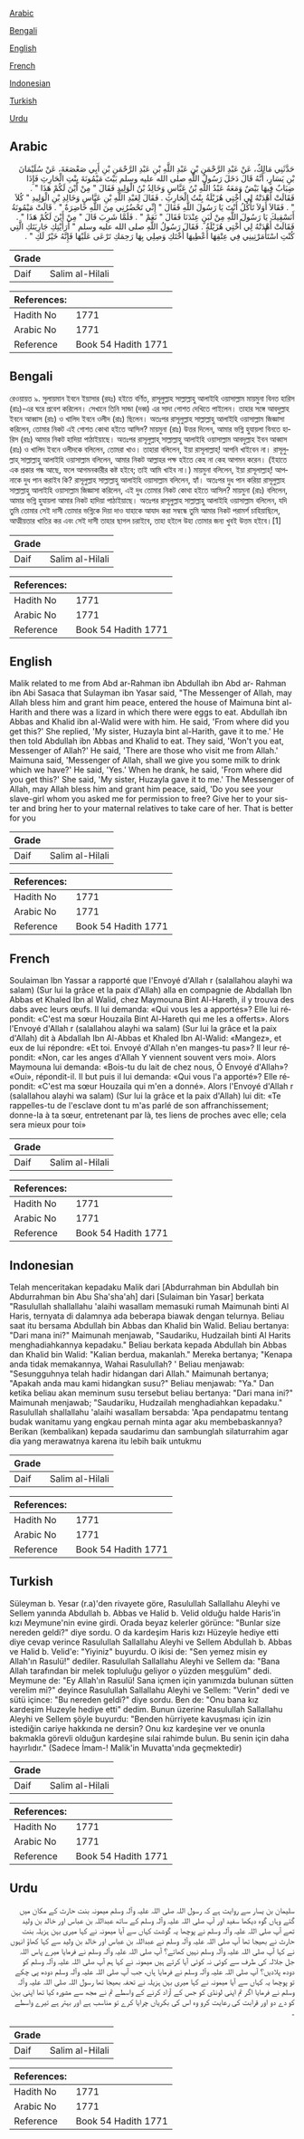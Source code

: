 [Arabic](#arabic)

[Bengali](#bengali)

[English](#english)

[French](#french)

[Indonesian](#indonesian)

[Turkish](#turkish)

[Urdu](#urdu)

## Arabic


<div dir="rtl" lang="ar" style={{fontSize:'larger',backgroundColor:'#f8f9fa',padding:20}}>
حَدَّثَنِي مَالِكٌ، عَنْ عَبْدِ الرَّحْمَنِ بْنِ عَبْدِ اللَّهِ بْنِ عَبْدِ الرَّحْمَنِ بْنِ أَبِي صَعْصَعَةَ، عَنْ سُلَيْمَانَ بْنِ يَسَارٍ، أَنَّهُ قَالَ دَخَلَ رَسُولُ اللَّهِ صلى الله عليه وسلم بَيْتَ مَيْمُونَةَ بِنْتِ الْحَارِثِ فَإِذَا ضِبَابٌ فِيهَا بَيْضٌ وَمَعَهُ عَبْدُ اللَّهِ بْنُ عَبَّاسٍ وَخَالِدُ بْنُ الْوَلِيدِ فَقَالَ ‏"‏ مِنْ أَيْنَ لَكُمْ هَذَا ‏"‏ ‏.‏ فَقَالَتْ أَهْدَتْهُ لِي أُخْتِي هُزَيْلَةُ بِنْتُ الْحَارِثِ ‏.‏ فَقَالَ لِعَبْدِ اللَّهِ بْنِ عَبَّاسٍ وَخَالِدِ بْنِ الْوَلِيدِ ‏"‏ كُلاَ ‏"‏ ‏.‏ فَقَالاَ أَوَلاَ تَأْكُلُ أَنْتَ يَا رَسُولَ اللَّهِ فَقَالَ ‏"‏ إِنِّي تَحْضُرُنِي مِنَ اللَّهِ حَاضِرَةٌ ‏"‏ ‏.‏ قَالَتْ مَيْمُونَةُ أَنَسْقِيكَ يَا رَسُولَ اللَّهِ مِنْ لَبَنٍ عِنْدَنَا فَقَالَ ‏"‏ نَعَمْ ‏"‏ ‏.‏ فَلَمَّا شَرِبَ قَالَ ‏"‏ مِنْ أَيْنَ لَكُمْ هَذَا ‏"‏ ‏.‏ فَقَالَتْ أَهْدَتْهُ لِي أُخْتِي هُزَيْلَةُ ‏.‏ فَقَالَ رَسُولُ اللَّهِ صلى الله عليه وسلم ‏"‏ أَرَأَيْتِكِ جَارِيَتَكِ الَّتِي كُنْتِ اسْتَأْمَرْتِينِي فِي عِتْقِهَا أَعْطِيهَا أُخْتَكِ وَصِلِي بِهَا رَحِمَكِ تَرْعَى عَلَيْهَا فَإِنَّهُ خَيْرٌ لَكِ ‏"‏ ‏.‏
</div>
<div style={{backgroundColor:'#f8f9fa',padding:20, marginBottom: 10}}><table> <thead> <tr> <th>Grade</th> <th></th> </tr> </thead> <tbody> <tr><td>Daif</td><td>Salim al-Hilali</td></tr></tbody></table><table> <thead> <tr> <th>References:</th> <th></th> </tr> </thead> <tbody><tr><td>Hadith No</td><td>1771</td></tr><tr><td>Arabic No</td><td>1771</td></tr><tr><td>Reference</td><td>Book 54 Hadith 1771</td></tr></tbody></table></div>

## Bengali


<div dir="ltr" lang="bn" style={{fontSize:'larger',backgroundColor:'#f8f9fa',padding:20}}>
রেওয়ায়ত ৯. সুলায়মান ইবনে ইয়াসার (রহঃ) হইতে বর্ণিত, রাসূলুল্লাহ সাল্লাল্লাহু আলাইহি ওয়াসাল্লাম মায়মুনা বিনত হারিস (রাঃ)-এর ঘরে প্রবেশ করিলেন। সেখানে তিনি সান্ডা (দব্ব) এর সাদা গোশত দেখিতে পাইলেন। তাহার সঙ্গে আবদুল্লাহ ইবনে আব্বাস (রাঃ) ও খালিদ ইবনে ওলীদ (রাঃ) ছিলেন। অতঃপর রাসূলুল্লাহ সাল্লাল্লাহু আলাইহি ওয়াসাল্লাম জিজ্ঞাসা করিলেন, তোমার নিকট এই গোশত কোথা হইতে আসিল? মায়মুনা (রাঃ) উত্তর দিলেন, আমার ভগ্নি হুযায়লা বিনতে হারিস (রাঃ) আমার নিকট হাদিয়া পাঠাইয়াছে। অতঃপর রাসূলুল্লাহ্ সাল্লাল্লাহু আলাইহি ওয়াসাল্লাম আবদুল্লাহ ইবন আব্বাস (রাঃ) ও খালিদ ইবনে ওলীদকে বলিলেন, তোমরা খাও। তাহারা বলিলেন, ইয়া রাসূলাল্লাহ্! আপনি খাইবেন না। রাসূলুল্লাহ্ সাল্লাল্লাহু আলাইহি ওয়াসাল্লাম বলিলেন, আমার নিকট আল্লাহর পক্ষ হইতে কেহ না কেহ আগমন করেন। (ইহাতে এক প্রকার গন্ধ আছে, ফলে আগমনকারীর কষ্ট হইবে; তাই আমি খাইব না।) মায়মুনা বলিলেন, ইয়া রাসূলাল্লাহ্! আপনাকে দুধ পান করাইব কি? রাসূলুল্লাহ সাল্লাল্লাহু আলাইহি ওয়াসাল্লাম বলিলেন, হ্যাঁ। অতঃপর দুধ পান করিয়া রাসূলুল্লাহ সাল্লাল্লাহু আলাইহি ওয়াসাল্লাম জিজ্ঞাসা করিলেন, এই দুধ তোমার নিকট কোথা হইতে আসিল? মায়মুনা (রাঃ) বলিলেন, আমার ভগ্নি হুযায়লা আমার নিকট হাদিয়া পাঠাইয়াছে। অতঃপর রাসূলুল্লাহ সাল্লাল্লাহু আলাইহি ওয়াসাল্লাম বলিলেন, যদি তুমি তোমার সেই দাসী তোমার ভগ্নিকে দিয়া দাও যাহাকে আযাদ করা সম্বন্ধে তুমি আমার নিকট পরামর্শ চাহিয়াছিলে, আত্মীয়তার খাতির কর এবং সেই দাসী তাহার ছাগল চরাইবে, তাহা হইলে উহা তোমার জন্য খুবই উত্তম হইবে।[1]
</div>
<div style={{backgroundColor:'#f8f9fa',padding:20, marginBottom: 10}}><table> <thead> <tr> <th>Grade</th> <th></th> </tr> </thead> <tbody> <tr><td>Daif</td><td>Salim al-Hilali</td></tr></tbody></table><table> <thead> <tr> <th>References:</th> <th></th> </tr> </thead> <tbody><tr><td>Hadith No</td><td>1771</td></tr><tr><td>Arabic No</td><td>1771</td></tr><tr><td>Reference</td><td>Book 54 Hadith 1771</td></tr></tbody></table></div>

## English


<div dir="ltr" lang="en" style={{fontSize:'larger',backgroundColor:'#f8f9fa',padding:20}}>
Malik related to me from Abd ar-Rahman ibn Abdullah ibn Abd ar- Rahman ibn Abi Sasaca that Sulayman ibn Yasar said, "The Messenger of Allah, may Allah bless him and grant him peace, entered the house of Maimuna bint al-Harith and there was a lizard in which there were eggs to eat. Abdullah ibn Abbas and Khalid ibn al-Walid were with him. He said, 'From where did you get this?' She replied, 'My sister, Huzayla bint al-Harith, gave it to me.' He then told Abdullah ibn Abbas and Khalid to eat. They said, 'Won't you eat, Messenger of Allah?' He said, 'There are those who visit me from Allah.' Maimuna said, 'Messenger of Allah, shall we give you some milk to drink which we have?' He said, 'Yes.' When he drank, he said, 'From where did you get this?' She said, 'My sister, Huzayla gave it to me.' The Messenger of Allah, may Allah bless him and grant him peace, said, 'Do you see your slave-girl whom you asked me for permission to free? Give her to your sister and bring her to your maternal relatives to take care of her. That is better for you
</div>
<div style={{backgroundColor:'#f8f9fa',padding:20, marginBottom: 10}}><table> <thead> <tr> <th>Grade</th> <th></th> </tr> </thead> <tbody> <tr><td>Daif</td><td>Salim al-Hilali</td></tr></tbody></table><table> <thead> <tr> <th>References:</th> <th></th> </tr> </thead> <tbody><tr><td>Hadith No</td><td>1771</td></tr><tr><td>Arabic No</td><td>1771</td></tr><tr><td>Reference</td><td>Book 54 Hadith 1771</td></tr></tbody></table></div>

## French


<div dir="ltr" lang="fr" style={{fontSize:'larger',backgroundColor:'#f8f9fa',padding:20}}>
Soulaiman Ibn Yassar a rapporté que l'Envoyé d'Allah r (salallahou alayhi wa salam) (Sur lui la grâce et la paix d'Allah) alla en compagnie de Abdallah Ibn Abbas et Khaled Ibn al Walid, chez Maymouna Bint Al-Hareth, il y trouva des dabs avec leurs œufs. Il lui demanda: «Qui vous les a apportés»? Elle lui répondit: «C'est ma sœur Houzaila Bint Al-Hareth qui me les a offerts». Alors l'Envoyé d'Allah r (salallahou alayhi wa salam) (Sur lui la grâce et la paix d'Allah) dit à Abdallah Ibn Al-Abbas et Khaled Ibn Al-Walid: «Mangez», et eux de lui répondre: «Et toi. Envoyé d'Allah n'en manges-tu pas»? Il leur répondit: «Non, car les anges d'Allah Y viennent souvent vers moi». Alors Maymouna lui demanda: «Bois-tu du lait de chez nous, Ô Envoyé d'Allah»? «Oui», répondit-il. Il but puis il lui demanda: «Qui vous l'a apporté»? Elle répondit: «C'est ma sœur Houzaila qui m'en a donné». Alors l'Envoyé d'Allah r (salallahou alayhi wa salam) (Sur lui la grâce et la paix d'Allah) lui dit: «Te rappelles-tu de l'esclave dont tu m'as parlé de son affranchissement; donne-la à ta sœur, entretenant par là, tes liens de proches avec elle; cela sera mieux pour toi»
</div>
<div style={{backgroundColor:'#f8f9fa',padding:20, marginBottom: 10}}><table> <thead> <tr> <th>Grade</th> <th></th> </tr> </thead> <tbody> <tr><td>Daif</td><td>Salim al-Hilali</td></tr></tbody></table><table> <thead> <tr> <th>References:</th> <th></th> </tr> </thead> <tbody><tr><td>Hadith No</td><td>1771</td></tr><tr><td>Arabic No</td><td>1771</td></tr><tr><td>Reference</td><td>Book 54 Hadith 1771</td></tr></tbody></table></div>

## Indonesian


<div dir="ltr" lang="id" style={{fontSize:'larger',backgroundColor:'#f8f9fa',padding:20}}>
Telah menceritakan kepadaku Malik dari [Abdurrahman bin Abdullah bin Abdurrahman bin Abu Sha'sha'ah] dari [Sulaiman bin Yasar] berkata "Rasulullah shallallahu 'alaihi wasallam memasuki rumah Maimunah binti Al Haris, ternyata di dalamnya ada beberapa biawak dengan telurnya. Beliau saat itu bersama Abdullah bin Abbas dan Khalid bin Walid. Beliau bertanya: "Dari mana ini?" Maimunah menjawab, "Saudariku, Hudzailah binti Al Harits menghadiahkannya kepadaku." Beliau berkata kepada Abdullah bin Abbas dan Khalid bin Walid: "Kalian berdua, makanlah." Mereka bertanya; "Kenapa anda tidak memakannya, Wahai Rasulullah? ' Beliau menjawab: "Sesungguhnya telah hadir hidangan dari Allah." Maimunah bertanya; "Apakah anda mau kami hidangkan susu?" Beliau menjawab: "Ya." Dan ketika beliau akan meminum susu tersebut beliau bertanya: "Dari mana ini?" Maimunah menjawab; "Saudariku, Hudzailah menghadiahkan kepadaku." Rasulullah shallallahu 'alaihi wasallam bersabda: 'Apa pendapatmu tentang budak wanitamu yang engkau pernah minta agar aku membebaskannya? Berikan (kembalikan) kepada saudarimu dan sambunglah silaturrahim agar dia yang merawatnya karena itu lebih baik untukmu
</div>
<div style={{backgroundColor:'#f8f9fa',padding:20, marginBottom: 10}}><table> <thead> <tr> <th>Grade</th> <th></th> </tr> </thead> <tbody> <tr><td>Daif</td><td>Salim al-Hilali</td></tr></tbody></table><table> <thead> <tr> <th>References:</th> <th></th> </tr> </thead> <tbody><tr><td>Hadith No</td><td>1771</td></tr><tr><td>Arabic No</td><td>1771</td></tr><tr><td>Reference</td><td>Book 54 Hadith 1771</td></tr></tbody></table></div>

## Turkish


<div dir="ltr" lang="tr" style={{fontSize:'larger',backgroundColor:'#f8f9fa',padding:20}}>
Süleyman b. Yesar (r.a)'den rivayete göre, Rasulullah Sallallahu Aleyhi ve Sellem yanında Abdullah b. Abbas ve Halid b. Velid olduğu halde Haris'in kızı Meymune'nin evine girdi. Orada beyaz kelerler görünce: "Bunlar size nereden geldi?" diye sordu. O da kardeşim Haris kızı Hüzeyle hediye etti diye cevap verince Rasulullah Sallallahu Aleyhi ve Sellem Abdullah b. Abbas ve Halid b. Velid'e: "Yiyiniz" buyurdu. O ikisi de: "Sen yemez misin ey Allah'ın Rasulü!" dediler. Rasulullah Sallallahu Aleyhi ve Sellem da: "Bana Allah tarafından bir melek topluluğu geliyor o yüzden meşgulüm" dedi. Meymune de: "Ey Allah'ın Rasulü! Sana içmen için yanımızda bulunan sütten verelim mi?" deyince Rasulullah Sallallahu Aleyhi ve Sellem: "Verin" dedi ve sütü içince: "Bu nereden geldi?" diye sordu. Ben de: "Onu bana kız kardeşim Huzeyle hediye etti" dedim. Bunun üzerine Rasulullah Sallallahu Aleyhi ve Sellem şöyle buyurdu: "Benden hürriyete kavuşması için izin istediğin cariye hakkında ne dersin? Onu kız kardeşine ver ve onunla bakmakla görevli olduğun kardeşine sılai rahimde bulun. Bu senin için daha hayırlıdır." (Sadece İmam-! Malik'in Muvatta'ında geçmektedir)
</div>
<div style={{backgroundColor:'#f8f9fa',padding:20, marginBottom: 10}}><table> <thead> <tr> <th>Grade</th> <th></th> </tr> </thead> <tbody> <tr><td>Daif</td><td>Salim al-Hilali</td></tr></tbody></table><table> <thead> <tr> <th>References:</th> <th></th> </tr> </thead> <tbody><tr><td>Hadith No</td><td>1771</td></tr><tr><td>Arabic No</td><td>1771</td></tr><tr><td>Reference</td><td>Book 54 Hadith 1771</td></tr></tbody></table></div>

## Urdu


<div dir="rtl" lang="ur" style={{fontSize:'larger',backgroundColor:'#f8f9fa',padding:20}}>
سلیمان بن یسار سے روایت ہے کہ رسول اللہ صلی اللہ علیہ وآلہ وسلم میمونہ بنت حارث کے مکان میں گئے وہاں گوہ دیکھا سفید اور آپ صلی اللہ علیہ وآلہ وسلم کے ساتھ عبداللہ بن عباس اور خالد بن ولید تھے آپ صلی اللہ علیہ وآلہ وسلم نے پوچھا یہ گوشت کہاں سے آیا میمونہ نے کہا میری بہن ہزیلہ بنت حارث نے بھیجا تھا آپ صلی اللہ علیہ وآلہ وسلم نے عبداللہ بن عباس اور خالد بن ولید سے کہا کھاؤ انہوں نے کہا آپ صلی اللہ علیہ وآلہ وسلم نہیں کھاتے؟ آپ صلی اللہ علیہ وآلہ وسلم نے فرمایا میرے پاس اللہ جل جلالہ کی طرف سے کوئی نہ کوئی آیا کرتے ہیں میمونہ نے کہا ہم آپ صلی اللہ علیہ وآلہ وسلم کو دودھ پلادیں؟ آپ صلی اللہ علیہ وآلہ وسلم نے فرمایا ہاں، جب آپ صلی اللہ علیہ وآلہ وسلم دودھ پی چکے تو پوچھا یہ کہاں سے آیا میمونہ نے کہا میری بہن ہزیلہ نے تحفہ بھیجا تھا رسول اللہ صلی اللہ علیہ وآلہ وسلم نے فرمایا اگر تم اپنی لونڈی کو جس کے آزاد کرنے کے واسطے تم نے مجھ سے مشورہ کیا تھا اپنی بہن کو دے دو اور قرابت کی رعایت کرو وہ اس کی بکریاں چرایا کرے تو مناسب ہے اور بہتر ہے تیرے واسطے ۔
</div>
<div style={{backgroundColor:'#f8f9fa',padding:20, marginBottom: 10}}><table> <thead> <tr> <th>Grade</th> <th></th> </tr> </thead> <tbody> <tr><td>Daif</td><td>Salim al-Hilali</td></tr></tbody></table><table> <thead> <tr> <th>References:</th> <th></th> </tr> </thead> <tbody><tr><td>Hadith No</td><td>1771</td></tr><tr><td>Arabic No</td><td>1771</td></tr><tr><td>Reference</td><td>Book 54 Hadith 1771</td></tr></tbody></table></div>